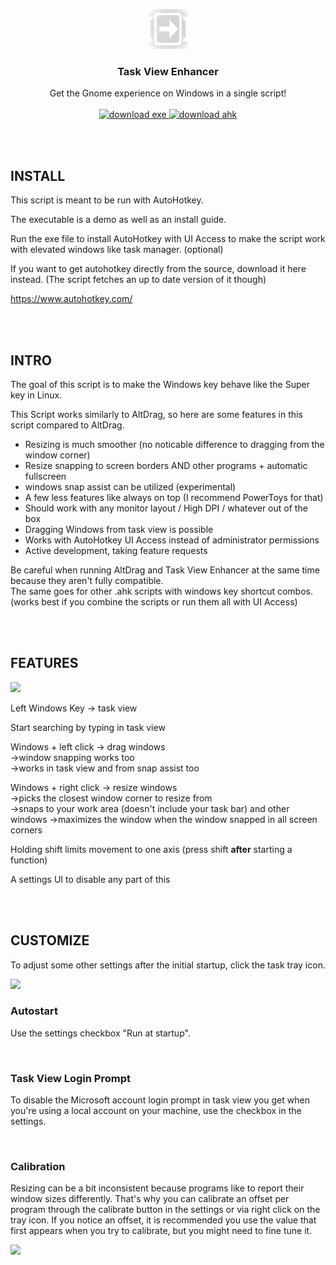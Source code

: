  <p align="center">
  <img src="https://github.com/tilse/task-view-enhancer/blob/main/icons/large_icon.png?raw=true" height="64">
  <h3 align="center">Task View Enhancer</h3>
  <p align="center">
    Get the Gnome experience on Windows in a single script!
    <br><br>
    <a href="https://github.com/tilse/task-view-enhancer/releases/latest/download/task.view.enhancer.ahk">
      <img src="https://user-images.githubusercontent.com/59397795/201736133-299ca540-4d6f-4ddc-9817-91cceee5f5fa.png" alt="download exe" style="width:150px;"/>
    </a>
    <a href="https://github.com/tilse/task-view-enhancer/releases/latest/download/task.view.enhancer.exe">
      <img src="https://user-images.githubusercontent.com/59397795/201736142-e82b854f-e7c9-47ee-830c-0d465174eca6.png" alt="download ahk" style="width:150px;"/>
    </a>
  </p>
</p>

<br>
<br>

## INSTALL

This script is meant to be run with AutoHotkey.

The executable is a demo as well as an install guide.

Run the exe file to install AutoHotkey with UI Access to make the script work with elevated windows like task manager. (optional)

If you want to get autohotkey directly from the source, download it here instead. (The script fetches an up to date version of it though)

https://www.autohotkey.com/

<br>
<br>

## INTRO

The goal of this script is to make the Windows key behave like the Super key in Linux.

This Script works similarly to AltDrag, so here are some features in this script compared to AltDrag.<br>
- Resizing is much smoother (no noticable difference to dragging from the window corner)
- Resize snapping to screen borders AND other programs + automatic fullscreen
- windows snap assist can be utilized (experimental)
- A few less features like always on top (I recommend PowerToys for that)
- Should work with any monitor layout / High DPI / whatever out of the box
- Dragging Windows from task view is possible
- Works with AutoHotkey UI Access instead of administrator permissions
- Active development, taking feature requests

Be careful when running AltDrag and Task View Enhancer at the same time because they aren't fully compatible.<br>
The same goes for other .ahk scripts with windows key shortcut combos. (works best if you combine the scripts or run them all with UI Access)

<br>
<br>

## FEATURES

<img src="https://user-images.githubusercontent.com/59397795/201737451-f95562a3-d664-4dd4-9f7f-c4d210a5a6a5.gif" height="300">

Left Windows Key -> task view

Start searching by typing in task view

Windows + left click -> drag windows <br>
->window snapping works too<br>
->works in task view and from snap assist too

Windows + right click -> resize windows<br>
->picks the closest window corner to resize from<br>
->snaps to your work area (doesn't include your task bar) and other windows
->maximizes the window when the window snapped in all screen corners

Holding shift limits movement to one axis (press shift **after** starting a function)

A settings UI to disable any part of this

<br>
<br>

## CUSTOMIZE

To adjust some other settings after the initial startup, click the task tray icon.

<img src="https://user-images.githubusercontent.com/59397795/201527057-b707a59e-5fb8-440a-bd32-eea5bada6ca2.png" height="400">

<br>

<h3>Autostart</h3>

Use the settings checkbox "Run at startup".

<br>

<h3>Task View Login Prompt</h3>

To disable the Microsoft account login prompt in task view you get when you're using a local account on your machine, use the checkbox in the settings.

<br>

<h3>Calibration</h3>

Resizing can be a bit inconsistent because programs like to report their window sizes differently. That's why you can calibrate an offset per program through the calibrate button in the settings or via right click on the tray icon.
If you notice an offset, it is recommended you use the value that first appears when you try to calibrate, but you might need to fine tune it.

<img src="https://user-images.githubusercontent.com/59397795/199568391-84d39ba8-8b9c-4553-886f-305b9af105ce.png" height="200">
